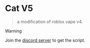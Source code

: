 # Cat V5
> a modification of roblox vape v4.


> [!WARNING]
> Join the [discord server](https://discord.gg/catvape) to get the script.
